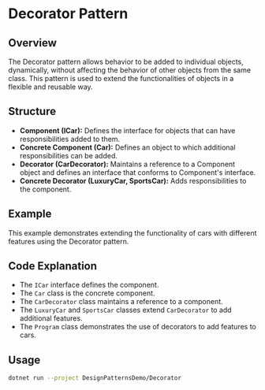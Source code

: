 # Decorator Pattern

## Overview
The Decorator pattern allows behavior to be added to individual objects, dynamically, without affecting the behavior of other objects from the same class. This pattern is used to extend the functionalities of objects in a flexible and reusable way.

## Structure
- **Component (ICar):** Defines the interface for objects that can have responsibilities added to them.
- **Concrete Component (Car):** Defines an object to which additional responsibilities can be added.
- **Decorator (CarDecorator):** Maintains a reference to a Component object and defines an interface that conforms to Component's interface.
- **Concrete Decorator (LuxuryCar, SportsCar):** Adds responsibilities to the component.

## Example
This example demonstrates extending the functionality of cars with different features using the Decorator pattern.

## Code Explanation
- The `ICar` interface defines the component.
- The `Car` class is the concrete component.
- The `CarDecorator` class maintains a reference to a component.
- The `LuxuryCar` and `SportsCar` classes extend `CarDecorator` to add additional features.
- The `Program` class demonstrates the use of decorators to add features to cars.

## Usage
```bash
dotnet run --project DesignPatternsDemo/Decorator
